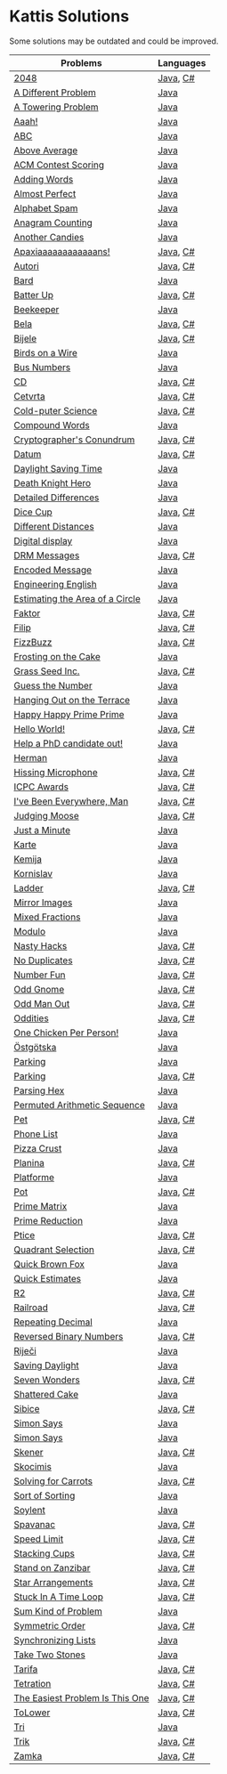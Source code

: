 # Kattis Solutions
Some solutions may be outdated and could be improved.  

| Problems | Languages |
| - | - |
| [2048](https://open.kattis.com/problems/2048) | [Java](https://github.com/MiniDomo/Kattis/blob/master/Java/i2048.java), [C#](https://github.com/MiniDomo/Kattis/blob/master/C%20Sharp/i2048.cs) |
| [A Different Problem](https://open.kattis.com/problems/different) | [Java](https://github.com/MiniDomo/Kattis/blob/master/Java/different.java) |
| [A Towering Problem](https://open.kattis.com/problems/towering) | [Java](https://github.com/MiniDomo/Kattis/blob/master/Java/towering.java) |
| [Aaah!](https://open.kattis.com/problems/aaah) | [Java](https://github.com/MiniDomo/Kattis/blob/master/Java/aaah.java) |
| [ABC](https://open.kattis.com/problems/abc) | [Java](https://github.com/MiniDomo/Kattis/blob/master/Java/abc.java) |
| [Above Average](https://open.kattis.com/problems/aboveaverage) | [Java](https://github.com/MiniDomo/Kattis/blob/master/Java/aboveaverage.java) |
| [ACM Contest Scoring](https://open.kattis.com/problems/acm) | [Java](https://github.com/MiniDomo/Kattis/blob/master/Java/acm.java) |
| [Adding Words](https://open.kattis.com/problems/addingwords) | [Java](https://github.com/MiniDomo/Kattis/blob/master/Java/addingwords.java) |
| [Almost Perfect](https://open.kattis.com/problems/almostperfect) | [Java](https://github.com/MiniDomo/Kattis/blob/master/Java/almostperfect.java) |
| [Alphabet Spam](https://open.kattis.com/problems/alphabetspam) | [Java](https://github.com/MiniDomo/Kattis/blob/master/Java/alphabetspam.java) |
| [Anagram Counting](https://open.kattis.com/problems/anagramcounting) | [Java](https://github.com/MiniDomo/Kattis/blob/master/Java/anagramcounting.java) |
| [Another Candies](https://open.kattis.com/problems/anothercandies) | [Java](https://github.com/MiniDomo/Kattis/blob/master/Java/anothercandies.java) |
| [Apaxiaaaaaaaaaaaans!](https://open.kattis.com/problems/apaxiaaans) | [Java](https://github.com/MiniDomo/Kattis/blob/master/Java/apaxiaaans.java), [C#](https://github.com/MiniDomo/Kattis/blob/master/C%20Sharp/apaxiaaans.cs) |
| [Autori](https://open.kattis.com/problems/autori) | [Java](https://github.com/MiniDomo/Kattis/blob/master/Java/autori.java), [C#](https://github.com/MiniDomo/Kattis/blob/master/C%20Sharp/autori.cs) |
| [Bard](https://open.kattis.com/problems/bard) | [Java](https://github.com/MiniDomo/Kattis/blob/master/Java/bard.java) |
| [Batter Up](https://open.kattis.com/problems/batterup) | [Java](https://github.com/MiniDomo/Kattis/blob/master/Java/batterup.java), [C#](https://github.com/MiniDomo/Kattis/blob/master/C%20Sharp/batterup.cs) |
| [Beekeeper](https://open.kattis.com/problems/beekeeper) | [Java](https://github.com/MiniDomo/Kattis/blob/master/Java/beekeeper.java) |
| [Bela](https://open.kattis.com/problems/bela) | [Java](https://github.com/MiniDomo/Kattis/blob/master/Java/bela.java), [C#](https://github.com/MiniDomo/Kattis/blob/master/C%20Sharp/bela.cs) |
| [Bijele](https://open.kattis.com/problems/bijele) | [Java](https://github.com/MiniDomo/Kattis/blob/master/Java/bijele.java), [C#](https://github.com/MiniDomo/Kattis/blob/master/C%20Sharp/bijele.cs) |
| [Birds on a Wire](https://open.kattis.com/problems/birds) | [Java](https://github.com/MiniDomo/Kattis/blob/master/Java/birds.java) |
| [Bus Numbers](https://open.kattis.com/problems/busnumbers) | [Java](https://github.com/MiniDomo/Kattis/blob/master/Java/busnumbers.java) |
| [CD](https://open.kattis.com/problems/cd) | [Java](https://github.com/MiniDomo/Kattis/blob/master/Java/cd.java), [C#](https://github.com/MiniDomo/Kattis/blob/master/C%20Sharp/cd.cs) |
| [Cetvrta](https://open.kattis.com/problems/cetvrta) | [Java](https://github.com/MiniDomo/Kattis/blob/master/Java/cetvrta.java), [C#](https://github.com/MiniDomo/Kattis/blob/master/C%20Sharp/cetvrta.cs) |
| [Cold-puter Science](https://open.kattis.com/problems/cold) | [Java](https://github.com/MiniDomo/Kattis/blob/master/Java/cold.java), [C#](https://github.com/MiniDomo/Kattis/blob/master/C%20Sharp/cold.cs) |
| [Compound Words](https://open.kattis.com/problems/compoundwords) | [Java](https://github.com/MiniDomo/Kattis/blob/master/Java/compoundwords.java) |
| [Cryptographer's Conundrum](https://open.kattis.com/problems/conundrum) | [Java](https://github.com/MiniDomo/Kattis/blob/master/Java/conundrum.java), [C#](https://github.com/MiniDomo/Kattis/blob/master/C%20Sharp/conundrum.cs) |
| [Datum](https://open.kattis.com/problems/datum) | [Java](https://github.com/MiniDomo/Kattis/blob/master/Java/datum.java), [C#](https://github.com/MiniDomo/Kattis/blob/master/C%20Sharp/datum.cs) |
| [Daylight Saving Time](https://open.kattis.com/problems/dst) | [Java](https://github.com/MiniDomo/Kattis/blob/master/Java/dst.java) |
| [Death Knight Hero](https://open.kattis.com/problems/deathknight) | [Java](https://github.com/MiniDomo/Kattis/blob/master/Java/deathknight.java) |
| [Detailed Differences](https://open.kattis.com/problems/detaileddifferences) | [Java](https://github.com/MiniDomo/Kattis/blob/master/Java/detaileddifferences.java) |
| [Dice Cup](https://open.kattis.com/problems/dicecup) | [Java](https://github.com/MiniDomo/Kattis/blob/master/Java/dicecup.java), [C#](https://github.com/MiniDomo/Kattis/blob/master/C%20Sharp/dicecup.cs) |
| [Different Distances](https://open.kattis.com/problems/differentdistances) | [Java](https://github.com/MiniDomo/Kattis/blob/master/Java/differentdistances.java) |
| [Digital display](https://open.kattis.com/problems/display) | [Java](https://github.com/MiniDomo/Kattis/blob/master/Java/display.java) |
| [DRM Messages](https://open.kattis.com/problems/drmmessages) | [Java](https://github.com/MiniDomo/Kattis/blob/master/Java/drmmessages.java), [C#](https://github.com/MiniDomo/Kattis/blob/master/C%20Sharp/drmmessages.cs) |
| [Encoded Message](https://open.kattis.com/problems/encodedmessage) | [Java](https://github.com/MiniDomo/Kattis/blob/master/Java/encodedmessage.java) |
| [Engineering English](https://open.kattis.com/problems/engineeringenglish) | [Java](https://github.com/MiniDomo/Kattis/blob/master/Java/engineeringenglish.java) |
| [Estimating the Area of a Circle](https://open.kattis.com/problems/estimatingtheareaofacircle) | [Java](https://github.com/MiniDomo/Kattis/blob/master/Java/estimatingtheareaofacircle.java) |
| [Faktor](https://open.kattis.com/problems/faktor) | [Java](https://github.com/MiniDomo/Kattis/blob/master/Java/faktor.java), [C#](https://github.com/MiniDomo/Kattis/blob/master/C%20Sharp/faktor.cs) |
| [Filip](https://open.kattis.com/problems/filip) | [Java](https://github.com/MiniDomo/Kattis/blob/master/Java/filip.java), [C#](https://github.com/MiniDomo/Kattis/blob/master/C%20Sharp/filip.cs) |
| [FizzBuzz](https://open.kattis.com/problems/fizzbuzz) | [Java](https://github.com/MiniDomo/Kattis/blob/master/Java/fizzbuzz.java), [C#](https://github.com/MiniDomo/Kattis/blob/master/C%20Sharp/fizzbuzz.cs) |
| [Frosting on the Cake](https://open.kattis.com/problems/frosting) | [Java](https://github.com/MiniDomo/Kattis/blob/master/Java/frosting.java) |
| [Grass Seed Inc.](https://open.kattis.com/problems/grassseed) | [Java](https://github.com/MiniDomo/Kattis/blob/master/Java/grassseed.java), [C#](https://github.com/MiniDomo/Kattis/blob/master/C%20Sharp/grassseed.cs) |
| [Guess the Number](https://open.kattis.com/problems/guess) | [Java](https://github.com/MiniDomo/Kattis/blob/master/Java/guess.java) |
| [Hanging Out on the Terrace](https://open.kattis.com/problems/hangingout) | [Java](https://github.com/MiniDomo/Kattis/blob/master/Java/hangingout.java) |
| [Happy Happy Prime Prime](https://open.kattis.com/problems/happyprime) | [Java](https://github.com/MiniDomo/Kattis/blob/master/Java/happyprime.java) |
| [Hello World!](https://open.kattis.com/problems/hello) | [Java](https://github.com/MiniDomo/Kattis/blob/master/Java/hello.java), [C#](https://github.com/MiniDomo/Kattis/blob/master/C%20Sharp/hello.cs) |
| [Help a PhD candidate out!](https://open.kattis.com/problems/helpaphd) | [Java](https://github.com/MiniDomo/Kattis/blob/master/Java/helpaphd.java) |
| [Herman](https://open.kattis.com/problems/herman) | [Java](https://github.com/MiniDomo/Kattis/blob/master/Java/herman.java) |
| [Hissing Microphone](https://open.kattis.com/problems/hissingmicrophone) | [Java](https://github.com/MiniDomo/Kattis/blob/master/Java/hissingmicrophone.java), [C#](https://github.com/MiniDomo/Kattis/blob/master/C%20Sharp/hissingmicrophone.cs) |
| [ICPC Awards](https://open.kattis.com/problems/icpcawards) | [Java](https://github.com/MiniDomo/Kattis/blob/master/Java/icpcawards.java), [C#](https://github.com/MiniDomo/Kattis/blob/master/C%20Sharp/icpcawards.cs) |
| [I've Been Everywhere, Man](https://open.kattis.com/problems/everywhere) | [Java](https://github.com/MiniDomo/Kattis/blob/master/Java/everywhere.java), [C#](https://github.com/MiniDomo/Kattis/blob/master/C%20Sharp/everywhere.cs) |
| [Judging Moose](https://open.kattis.com/problems/judgingmoose) | [Java](https://github.com/MiniDomo/Kattis/blob/master/Java/judgingmoose.java), [C#](https://github.com/MiniDomo/Kattis/blob/master/C%20Sharp/judgingmoose.cs) |
| [Just a Minute](https://open.kattis.com/problems/justaminute) | [Java](https://github.com/MiniDomo/Kattis/blob/master/Java/justaminute.java) |
| [Karte](https://open.kattis.com/problems/karte) | [Java](https://github.com/MiniDomo/Kattis/blob/master/Java/karte.java) |
| [Kemija](https://open.kattis.com/problems/kemija08) | [Java](https://github.com/MiniDomo/Kattis/blob/master/Java/kemija08.java) |
| [Kornislav](https://open.kattis.com/problems/kornislav) | [Java](https://github.com/MiniDomo/Kattis/blob/master/Java/kornislav.java) |
| [Ladder](https://open.kattis.com/problems/ladder) | [Java](https://github.com/MiniDomo/Kattis/blob/master/Java/ladder.java), [C#](https://github.com/MiniDomo/Kattis/blob/master/C%20Sharp/ladder.cs) |
| [Mirror Images](https://open.kattis.com/problems/mirror) | [Java](https://github.com/MiniDomo/Kattis/blob/master/Java/mirror.java) |
| [Mixed Fractions](https://open.kattis.com/problems/mixedfractions) | [Java](https://github.com/MiniDomo/Kattis/blob/master/Java/mixedfractions.java) |
| [Modulo](https://open.kattis.com/problems/modulo) | [Java](https://github.com/MiniDomo/Kattis/blob/master/Java/modulo.java) |
| [Nasty Hacks](https://open.kattis.com/problems/nastyhacks) | [Java](https://github.com/MiniDomo/Kattis/blob/master/Java/nastyhacks.java), [C#](https://github.com/MiniDomo/Kattis/blob/master/C%20Sharp/nastyhacks.cs) |
| [No Duplicates](https://open.kattis.com/problems/nodup) | [Java](https://github.com/MiniDomo/Kattis/blob/master/Java/nodup.java), [C#](https://github.com/MiniDomo/Kattis/blob/master/C%20Sharp/nodup.cs) |
| [Number Fun](https://open.kattis.com/problems/numberfun) | [Java](https://github.com/MiniDomo/Kattis/blob/master/Java/numberfun.java), [C#](https://github.com/MiniDomo/Kattis/blob/master/C%20Sharp/numberfun.cs) |
| [Odd Gnome](https://open.kattis.com/problems/oddgnome) | [Java](https://github.com/MiniDomo/Kattis/blob/master/Java/oddgnome.java), [C#](https://github.com/MiniDomo/Kattis/blob/master/C%20Sharp/oddgnome.cs) |
| [Odd Man Out](https://open.kattis.com/problems/oddmanout) | [Java](https://github.com/MiniDomo/Kattis/blob/master/Java/oddmanout.java), [C#](https://github.com/MiniDomo/Kattis/blob/master/C%20Sharp/oddmanout.cs) |
| [Oddities](https://open.kattis.com/problems/oddities) | [Java](https://github.com/MiniDomo/Kattis/blob/master/Java/oddities.java), [C#](https://github.com/MiniDomo/Kattis/blob/master/C%20Sharp/oddities.cs) |
| [One Chicken Per Person!](https://open.kattis.com/problems/onechicken) | [Java](https://github.com/MiniDomo/Kattis/blob/master/Java/onechicken.java) |
| [Östgötska](https://open.kattis.com/problems/ostgotska) | [Java](https://github.com/MiniDomo/Kattis/blob/master/Java/ostgotska.java) |
| [Parking](https://open.kattis.com/problems/parking) | [Java](https://github.com/MiniDomo/Kattis/blob/master/Java/parking.java) |
| [Parking](https://open.kattis.com/problems/parking2) | [Java](https://github.com/MiniDomo/Kattis/blob/master/Java/parking2.java), [C#](https://github.com/MiniDomo/Kattis/blob/master/C%20Sharp/parking2.cs) |
| [Parsing Hex](https://open.kattis.com/problems/parsinghex) | [Java](https://github.com/MiniDomo/Kattis/blob/master/Java/parsinghex.java) |
| [Permuted Arithmetic Sequence](https://open.kattis.com/problems/permutedarithmeticsequence) | [Java](https://github.com/MiniDomo/Kattis/blob/master/Java/permutedarithmeticsequence.java) |
| [Pet](https://open.kattis.com/problems/pet) | [Java](https://github.com/MiniDomo/Kattis/blob/master/Java/pet.java), [C#](https://github.com/MiniDomo/Kattis/blob/master/C%20Sharp/pet.cs) |
| [Phone List](https://open.kattis.com/problems/phonelist) | [Java](https://github.com/MiniDomo/Kattis/blob/master/Java/phonelist.java) |
| [Pizza Crust](https://open.kattis.com/problems/pizza2) | [Java](https://github.com/MiniDomo/Kattis/blob/master/Java/pizza2.java) |
| [Planina](https://open.kattis.com/problems/planina) | [Java](https://github.com/MiniDomo/Kattis/blob/master/Java/planina.java), [C#](https://github.com/MiniDomo/Kattis/blob/master/C%20Sharp/planina.cs) |
| [Platforme](https://open.kattis.com/problems/platforme) | [Java](https://github.com/MiniDomo/Kattis/blob/master/Java/platforme.java) |
| [Pot](https://open.kattis.com/problems/pot) | [Java](https://github.com/MiniDomo/Kattis/blob/master/Java/pot.java), [C#](https://github.com/MiniDomo/Kattis/blob/master/C%20Sharp/pot.cs) |
| [Prime Matrix](https://open.kattis.com/problems/primematrix) | [Java](https://github.com/MiniDomo/Kattis/blob/master/Java/primematrix.java) |
| [Prime Reduction](https://open.kattis.com/problems/primereduction) | [Java](https://github.com/MiniDomo/Kattis/blob/master/Java/primereduction.java) |
| [Ptice](https://open.kattis.com/problems/ptice) | [Java](https://github.com/MiniDomo/Kattis/blob/master/Java/ptice.java), [C#](https://github.com/MiniDomo/Kattis/blob/master/C%20Sharp/ptice.cs) |
| [Quadrant Selection](https://open.kattis.com/problems/quadrant) | [Java](https://github.com/MiniDomo/Kattis/blob/master/Java/quadrant.java), [C#](https://github.com/MiniDomo/Kattis/blob/master/C%20Sharp/quadrant.cs) |
| [Quick Brown Fox](https://open.kattis.com/problems/quickbrownfox) | [Java](https://github.com/MiniDomo/Kattis/blob/master/Java/quickbrownfox.java) |
| [Quick Estimates](https://open.kattis.com/problems/quickestimate) | [Java](https://github.com/MiniDomo/Kattis/blob/master/Java/quickestimate.java) |
| [R2](https://open.kattis.com/problems/r2) | [Java](https://github.com/MiniDomo/Kattis/blob/master/Java/r2.java), [C#](https://github.com/MiniDomo/Kattis/blob/master/C%20Sharp/r2.cs) |
| [Railroad](https://open.kattis.com/problems/railroad2) | [Java](https://github.com/MiniDomo/Kattis/blob/master/Java/railroad2.java), [C#](https://github.com/MiniDomo/Kattis/blob/master/C%20Sharp/railroad2.cs) |
| [Repeating Decimal](https://open.kattis.com/problems/repeatingdecimal) | [Java](https://github.com/MiniDomo/Kattis/blob/master/Java/repeatingdecimal.java) |
| [Reversed Binary Numbers](https://open.kattis.com/problems/reversebinary) | [Java](https://github.com/MiniDomo/Kattis/blob/master/Java/reversebinary.java), [C#](https://github.com/MiniDomo/Kattis/blob/master/C%20Sharp/reversebinary.cs) |
| [Riječi](https://open.kattis.com/problems/rijeci) | [Java](https://github.com/MiniDomo/Kattis/blob/master/Java/rijeci.java) |
| [Saving Daylight](https://open.kattis.com/problems/savingdaylight) | [Java](https://github.com/MiniDomo/Kattis/blob/master/Java/savingdaylight.java) |
| [Seven Wonders](https://open.kattis.com/problems/sevenwonders) | [Java](https://github.com/MiniDomo/Kattis/blob/master/Java/sevenwonders.java), [C#](https://github.com/MiniDomo/Kattis/blob/master/C%20Sharp/sevenwonders.cs) |
| [Shattered Cake](https://open.kattis.com/problems/shatteredcake) | [Java](https://github.com/MiniDomo/Kattis/blob/master/Java/shatteredcake.java) |
| [Sibice](https://open.kattis.com/problems/sibice) | [Java](https://github.com/MiniDomo/Kattis/blob/master/Java/sibice.java), [C#](https://github.com/MiniDomo/Kattis/blob/master/C%20Sharp/sibice.cs) |
| [Simon Says](https://open.kattis.com/problems/simon) | [Java](https://github.com/MiniDomo/Kattis/blob/master/Java/simon.java) |
| [Simon Says](https://open.kattis.com/problems/simonsays) | [Java](https://github.com/MiniDomo/Kattis/blob/master/Java/simonsays.java) |
| [Skener](https://open.kattis.com/problems/skener) | [Java](https://github.com/MiniDomo/Kattis/blob/master/Java/skener.java), [C#](https://github.com/MiniDomo/Kattis/blob/master/C%20Sharp/skener.cs) |
| [Skocimis](https://open.kattis.com/problems/skocimis) | [Java](https://github.com/MiniDomo/Kattis/blob/master/Java/skocimis.java) |
| [Solving for Carrots](https://open.kattis.com/problems/carrots) | [Java](https://github.com/MiniDomo/Kattis/blob/master/Java/carrots.java), [C#](https://github.com/MiniDomo/Kattis/blob/master/C%20Sharp/carrots.cs) |
| [Sort of Sorting](https://open.kattis.com/problems/sortofsorting) | [Java](https://github.com/MiniDomo/Kattis/blob/master/Java/sortofsorting.java) |
| [Soylent](https://open.kattis.com/problems/soylent) | [Java](https://github.com/MiniDomo/Kattis/blob/master/Java/soylent.java) |
| [Spavanac](https://open.kattis.com/problems/spavanac) | [Java](https://github.com/MiniDomo/Kattis/blob/master/Java/spavanac.java), [C#](https://github.com/MiniDomo/Kattis/blob/master/C%20Sharp/spavanac.cs) |
| [Speed Limit](https://open.kattis.com/problems/speedlimit) | [Java](https://github.com/MiniDomo/Kattis/blob/master/Java/speedlimit.java), [C#](https://github.com/MiniDomo/Kattis/blob/master/C%20Sharp/speedlimit.cs) |
| [Stacking Cups](https://open.kattis.com/problems/cups) | [Java](https://github.com/MiniDomo/Kattis/blob/master/Java/cups.java), [C#](https://github.com/MiniDomo/Kattis/blob/master/C%20Sharp/cups.cs) |
| [Stand on Zanzibar](https://open.kattis.com/problems/zanzibar) | [Java](https://github.com/MiniDomo/Kattis/blob/master/Java/zanzibar.java), [C#](https://github.com/MiniDomo/Kattis/blob/master/C%20Sharp/zanzibar.cs) |
| [Star Arrangements](https://open.kattis.com/problems/stararrangements) | [Java](https://github.com/MiniDomo/Kattis/blob/master/Java/stararrangements.java), [C#](https://github.com/MiniDomo/Kattis/blob/master/C%20Sharp/stararrangements.cs) |
| [Stuck In A Time Loop](https://open.kattis.com/problems/timeloop) | [Java](https://github.com/MiniDomo/Kattis/blob/master/Java/timeloop.java), [C#](https://github.com/MiniDomo/Kattis/blob/master/C%20Sharp/timeloop.cs) |
| [Sum Kind of Problem](https://open.kattis.com/problems/sumkindofproblem) | [Java](https://github.com/MiniDomo/Kattis/blob/master/Java/sumkindofproblem.java) |
| [Symmetric Order](https://open.kattis.com/problems/symmetricorder) | [Java](https://github.com/MiniDomo/Kattis/blob/master/Java/symmetricorder.java), [C#](https://github.com/MiniDomo/Kattis/blob/master/C%20Sharp/symmetricorder.cs) |
| [Synchronizing Lists](https://open.kattis.com/problems/synchronizinglists) | [Java](https://github.com/MiniDomo/Kattis/blob/master/Java/synchronizinglists.java) |
| [Take Two Stones](https://open.kattis.com/problems/twostones) | [Java](https://github.com/MiniDomo/Kattis/blob/master/Java/twostones.java) |
| [Tarifa](https://open.kattis.com/problems/tarifa) | [Java](https://github.com/MiniDomo/Kattis/blob/master/Java/tarifa.java), [C#](https://github.com/MiniDomo/Kattis/blob/master/C%20Sharp/tarifa.cs) |
| [Tetration](https://open.kattis.com/problems/tetration) | [Java](https://github.com/MiniDomo/Kattis/blob/master/Java/tetration.java), [C#](https://github.com/MiniDomo/Kattis/blob/master/C%20Sharp/tetration.cs) |
| [The Easiest Problem Is This One](https://open.kattis.com/problems/easiest) | [Java](https://github.com/MiniDomo/Kattis/blob/master/Java/easiest.java), [C#](https://github.com/MiniDomo/Kattis/blob/master/C%20Sharp/easiest.cs) |
| [ToLower](https://open.kattis.com/problems/tolower) | [Java](https://github.com/MiniDomo/Kattis/blob/master/Java/tolower.java), [C#](https://github.com/MiniDomo/Kattis/blob/master/C%20Sharp/tolower.cs) |
| [Tri](https://open.kattis.com/problems/tri) | [Java](https://github.com/MiniDomo/Kattis/blob/master/Java/tri.java) |
| [Trik](https://open.kattis.com/problems/trik) | [Java](https://github.com/MiniDomo/Kattis/blob/master/Java/trik.java), [C#](https://github.com/MiniDomo/Kattis/blob/master/C%20Sharp/trik.cs) |
| [Zamka](https://open.kattis.com/problems/zamka) | [Java](https://github.com/MiniDomo/Kattis/blob/master/Java/zamka.java), [C#](https://github.com/MiniDomo/Kattis/blob/master/C%20Sharp/zamka.cs) |
